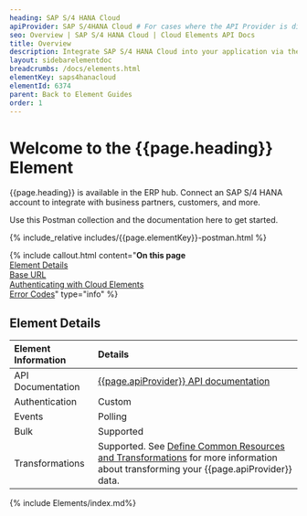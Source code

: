```yaml
---
heading: SAP S/4 HANA Cloud
apiProvider: SAP S/4HANA Cloud # For cases where the API Provider is different than the element name. e;g;, ServiceNow vs. ServiceNow Oauth
seo: Overview | SAP S/4 HANA Cloud | Cloud Elements API Docs
title: Overview
description: Integrate SAP S/4 HANA Cloud into your application via the Cloud Elements APIs.
layout: sidebarelementdoc
breadcrumbs: /docs/elements.html
elementKey: saps4hanacloud
elementId: 6374
parent: Back to Element Guides
order: 1
---
```


# Welcome to the {{page.heading}} Element

{{page.heading}} is available in the ERP hub. Connect an SAP S/4 HANA account to integrate with business partners, customers, and more.

Use this Postman collection and the documentation here to get started.

<div>
{% include_relative includes/{{page.elementKey}}-postman.html %}
</div>

{% include callout.html content="<strong>On this page</strong></br><a href=#element-details>Element Details</a></br><a href=#base-url>Base URL</a></br><a href=#authenticating-with-cloud-elements>Authenticating with Cloud Elements</a></br><a href=#error-codes>Error Codes</a>" type="info" %}

## Element Details

| Element Information | Details     |
| :------------- | :------------- |
| API Documentation | [{{page.apiProvider}} API documentation](https://api.sap.com/package/SAPS4HANACloud?section=Artifacts) |
| Authentication | Custom  |
| Events | Polling |
| Bulk | Supported |
| Transformations | Supported. See [Define Common Resources and Transformations](https://docs.cloud-elements.com/home/common-object) for more information about transforming your {{page.apiProvider}} data.|

{% include Elements/index.md%}
